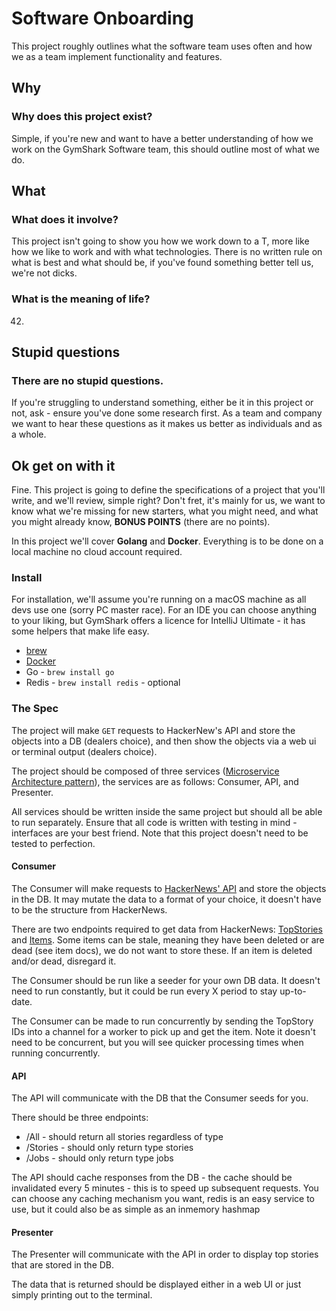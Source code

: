 # Software Onboarding

This project roughly outlines what the software team uses often and how we as a team implement functionality and features.

## Why
 
### Why does this project exist? 

Simple, if you're new and want to have a better understanding of how we work on the
GymShark Software team, this should outline most of what we do.

## What

### What does it involve?

This project isn't going to show you how we work down to a T, more like how we like to work and with what technologies.
There is no written rule on what is best and what should  be, if you've found something better tell us, we're not
dicks.

### What is the meaning of life?
42.

## Stupid questions

### There are no stupid questions.

If you're struggling to understand something, either be it in this project or not, ask - ensure you've done some research
first. As a team and company we want to hear these questions as it makes us better as individuals and as a
whole.

## Ok get on with it

Fine. This project is going to define the specifications of a project that you'll write, and we'll review, simple right?
Don't fret, it's mainly for us, we want to know what we're missing for new starters, what you might need, and what you might
already know, **BONUS POINTS** (there are no points).

In this project we'll cover **Golang** and **Docker**. Everything is to be done on a local machine no cloud account
required.

### Install

For installation, we'll assume you're running on a macOS machine as all devs use one (sorry PC master race). For an IDE
you  can choose anything to your liking, but GymShark offers a licence for IntelliJ Ultimate - it has some helpers that
make life easy.

* [brew](https://brew.sh/)
* [Docker](https://www.docker.com/products/docker-desktop)
* Go - `brew install go`
* Redis - `brew install redis` - optional

### The Spec
The project will make `GET` requests to HackerNew's API and store the objects into a DB (dealers choice), and then show
the objects via a web ui or terminal output (dealers choice).

The project should be composed of three services ([Microservice Architecture
pattern](https://microservices.io/patterns/microservices.html)), the services are as follows: Consumer, API, and Presenter.

All services should be written inside the same project but should all be able to run separately. Ensure that all code is
written with testing in mind - interfaces are your best friend. Note that this project doesn't need to be tested to
perfection.

#### Consumer
The Consumer will make requests to [HackerNews' API](https://github.com/HackerNews/API) and store the
objects in the DB. It may mutate the data to a format of your choice, it doesn't have to be the structure from
HackerNews.

There are two endpoints required to get data from HackerNews: 
[TopStories](https://github.com/HackerNews/API#new-top-and-best-stories) and 
[Items](https://github.com/HackerNews/API#items). Some items can be stale, meaning they have been deleted or are dead
(see item docs), we do not want to store these. If an item is deleted and/or dead, disregard it.

The Consumer should be run like a seeder for your own DB data. It doesn't need to run constantly, but it could be run
every X period to stay up-to-date.

The Consumer can be made to run concurrently by sending the TopStory IDs into a channel for a worker to pick up and get
the item. Note it doesn't need to be concurrent, but you will see quicker processing times when running concurrently.

#### API
The API will communicate with the DB that the Consumer seeds for you. 

There should be three endpoints:
* /All - should return all stories regardless of type
* /Stories - should only return type stories
* /Jobs - should only return type jobs

The API should cache responses from the DB - the cache should be invalidated every 5 minutes - this is to speed up
subsequent requests. You can choose any caching mechanism you want, redis is an easy service to use, but it could also
be as simple as an inmemory hashmap

#### Presenter
The Presenter will communicate with the API in order to display top stories that are stored in the DB. 

The data that is returned should be displayed either in a web UI or just simply printing out to the terminal.
